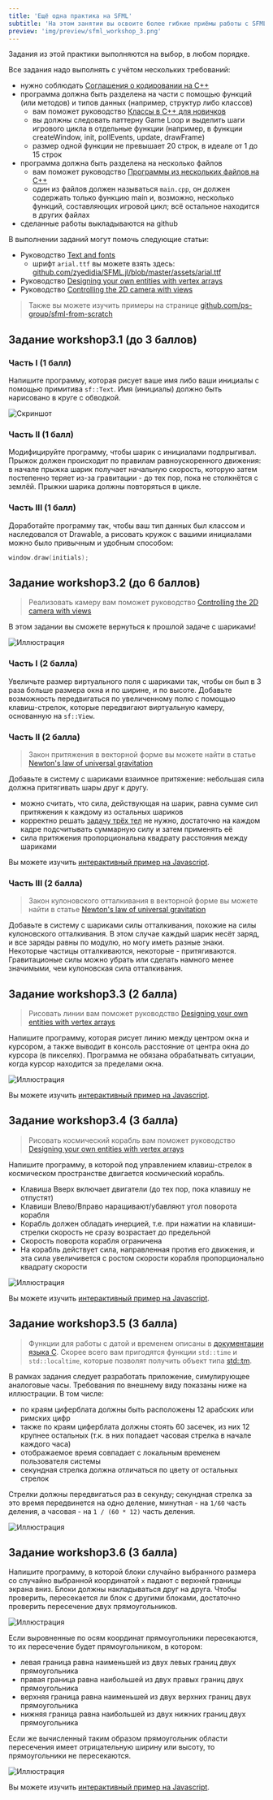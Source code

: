 ```yaml
---
title: 'Ещё одна практика на SFML'
subtitle: 'На этом занятии вы освоите более гибкие приёмы работы с SFML: виртуальную камеру, рисование произвольных фигур, проверку столкновения'
preview: 'img/preview/sfml_workshop_3.png'
---
```


Задания из этой практики выполняются на выбор, в любом порядке.

Все задания надо выполнять с учётом нескольких требований:

- нужно соблюдать [Соглашения о кодировании на C++](cxx_coding_style)
- программа должна быть разделена на части с помощью функций (или методов) и типов данных (например, структур либо классов)
    - вам поможет руководство [Классы в C++ для новичков](/cxx/cxx_simple_class)
    - вы должны следовать паттерну Game Loop и выделить шаги игрового цикла в отдельные функции (например, в функции createWindow, init, pollEvents, update, drawFrame)
    - размер одной функции не превышает 20 строк, в идеале от 1 до 15 строк
- программа должна быть разделена на несколько файлов
    - вам поможет руководство [Программы из нескольких файлов на C++](/cxx/cxx_multiple_files)
    - один из файлов должен называться `main.cpp`, он должен содержать только функцию main и, возможно, несколько функций, составляющих игровой цикл; всё остальное находится в других файлах
- сделанные работы выкладываются на github

В выполнении заданий могут помочь следующие статьи:

- Руководство [Text and fonts](https://www.sfml-dev.org/tutorials/2.4/graphics-text.php)
    - шрифт `arial.ttf` вы можете взять здесь: [github.com/zyedidia/SFML.jl/blob/master/assets/arial.ttf](https://github.com/zyedidia/SFML.jl/blob/master/assets/arial.ttf)
- Руководство [Designing your own entities with vertex arrays](https://www.sfml-dev.org/tutorials/2.4/graphics-vertex-array.php)
- Руководство [Controlling the 2D camera with views](https://www.sfml-dev.org/tutorials/2.4/graphics-view.php)

>Также вы можете изучить примеры на странице [github.com/ps-group/sfml-from-scratch](https://github.com/ps-group/sfml-from-scratch/)

## Задание workshop3.1 (до 3 баллов)

### Часть I (1 балл)

Напишите программу, которая рисует ваше имя либо ваши инициалы с помощью примитива `sf::Text`. Имя (инициалы) должно быть нарисовано в круге с обводкой.

![Скриншот](img/labor/initials.png)

### Часть II (1 балл)

Модифицируйте программу, чтобы шарик с инициалами подпрыгивал. Прыжок должен происходит по правилам равноускоренного движения: в начале прыжка шарик получает начальную скорость, которую затем постепенно теряет из-за гравитации - до тех пор, пока не столкнётся с землёй. Прыжки шарика должны повторяться в цикле.

### Часть III (1 балл)

Доработайте программу так, чтобы ваш тип данных был классом и наследовался от Drawable, а рисовать кружок с вашими инициалами можно было привычным и удобным способом:

```cpp
window.draw(initials);
```

## Задание workshop3.2 (до 6 баллов)

>Реализовать камеру вам поможет руководство [Controlling the 2D camera with views](https://www.sfml-dev.org/tutorials/2.4/graphics-view.php)

В этом задании вы сможете вернуться к прошлой задаче с шариками!

![Иллюстрация](img/labor/multiple_balls.png)

### Часть I (2 балла)

Увеличьте размер виртуального поля с шариками так, чтобы он был в 3 раза больше размера окна и по ширине, и по высоте. Добавьте возможность передвигаться по увеличенному полю с помощью клавиш-стрелок, которые передвигают виртуальную камеру, основанную на `sf::View`.

### Часть II (2 балла)

> Закон притяжения в векторной форме вы можете найти в статье [Newton's law of universal gravitation](https://en.wikipedia.org/wiki/Newton%27s_law_of_universal_gravitation#Vector_form)

Добавьте в систему с шариками взаимное притяжение: небольшая сила должна притягивать шары друг к другу.

- можно считать, что сила, действующая на шарик, равна сумме сил притяжения к каждому из остальных шариков
- корректно решать [задачу трёх тел](https://ru.wikipedia.org/wiki/%D0%97%D0%B0%D0%B4%D0%B0%D1%87%D0%B0_%D1%82%D1%80%D1%91%D1%85_%D1%82%D0%B5%D0%BB) не нужно, достаточно на каждом кадре подсчитывать суммарную силу и затем применять её
- сила притяжения пропорциональна квадрату расстояния между шариками

Вы можете изучить [интерактивный пример на Javascript](http://users.polytech.unice.fr/~strombon/camash/Foundation%20HTML5%20Animation%20with%20JavaScript/html5-animation-source-code/examples/ch12/03-gravity-random.html).

### Часть III (2 балла)

> Закон кулоновского отталкивания в векторной форме вы можете найти в статье [Newton's law of universal gravitation](https://en.wikipedia.org/wiki/Coulomb%27s_law#Vector_form)

Добавьте в систему с шариками силы отталкивания, похожие на силы кулоновского отталкивания. В этом случае каждый шарик несёт заряд, и все заряды равны по модулю, но могу иметь разные знаки. Некоторые частицы отталкиваются, некоторые - притягиваются. Гравитационые силы можно убрать или сделать намного менее значимыми, чем кулоновская сила отталкивания.

## Задание workshop3.3 (2 балла)

>Рисовать линии вам поможет руководство [Designing your own entities with vertex arrays](https://www.sfml-dev.org/tutorials/2.4/graphics-vertex-array.php)

Напишите программу, которая рисует линию между центром окна и курсором, а также выводит в консоль расстояние от центра окна до курсора (в пикселях). Программа не обязана обрабатывать ситуации, когда курсор находится за пределами окна.

![Иллюстрация](img/labor/track_cursor.png)

Вы можете изучить [интерактивный пример на Javascript](http://users.polytech.unice.fr/~strombon/camash/Foundation%20HTML5%20Animation%20with%20JavaScript/html5-animation-source-code/examples/ch03/11-mouse-distance.html).

## Задание workshop3.4 (3 балла)

>Рисовать космический корабль вам поможет руководство [Designing your own entities with vertex arrays](https://www.sfml-dev.org/tutorials/2.4/graphics-vertex-array.php)

Напишите программу, в которой под управлением клавиш-стрелок в космическом пространстве двигается космический корабль.

- Клавиша Вверх включает двигатели (до тех пор, пока клавишу не отпустят)
- Клавиши Влево/Вправо наращивают/убавляют угол поворота корабля
- Корабль должен обладать инерцией, т.е. при нажатии на клавиши-стрелки скорость не сразу возрастает до предельной
- Скорость поворота корабля ограничена
- На корабль действует сила, направленная против его движения, и эта сила увеличивется с ростом скорости корабля пропорционально квадрату скорости

![Иллюстрация](img/labor/spaceship_example.png)

Вы можете изучить [интерактивный пример на Javascript](http://users.polytech.unice.fr/~strombon/camash/Foundation%20HTML5%20Animation%20with%20JavaScript/html5-animation-source-code/examples/ch05/11-ship-sim.html).

## Задание workshop3.5 (3 балла)

>Функции для работы с датой и временем описаны в [документации языка C](http://en.cppreference.com/w/cpp/chrono/c). Скорее всего вам пригодятся функции `std::time` и `std::localtime`, которые позволят получить объект типа [std::tm](http://en.cppreference.com/w/cpp/chrono/c/tm).

В рамках задания следует разработать приложение, симулирующее аналоговые часы. Требования по внешнему виду показаны ниже на иллюстрации. В том числе:

- по краям циферблата должны быть расположены 12 арабских или римских цифр
- также по краям циферблата должны стоять 60 засечек, из них 12 крупнее остальных (т.к. в них попадает часовая стрелка в начале каждого часа)
- отображаемое время совпадает с локальным временем пользователя системы
- секундная стрелка должна отличаться по цвету от остальных стрелок

Стрелки должны передвигаться раз в секунду; секундная стрелка за это время передвинется на одно деление, минутная - на `1/60` часть деления, а часовая - на `1 / (60 * 12)` часть деления.

![Иллюстрация](img/labor/clocks.jpg)

## Задание workshop3.6 (3 балла)

Напишите программу, в которой блоки случайно выбранного размера со случайно выбранной координатой `x` падают с верхней границы экрана вниз. Блоки должны накладываться друг на друга. Чтобы проверить, пересекается ли блок с другими блоками, достаточно проверить пересечение двух прямоугольников.

![Иллюстрация](img/labor/falling_blocks.png)

Если выровненные по осям координат прямоугольники пересекаются, то их пересечение будет прямоугольником, в котором:

- левая граница равна наименьшей из двух левых границ двух прямоугольника
- правая граница равна наибольшей из двух правых границ двух прямоугольника
- верхняя граница равна наименьшей из двух верхних границ двух прямоугольника
- нижняя граница равна наибольшей из двух нижних границ двух прямоугольника

Если же вычисленный таким образом прямоугольник области пересечения имеет отрицательную ширину или высоту, то прямоугольники не пересекаются.

![Иллюстрация](img/fig/rects_intersection.png)

Вы можете изучить [интерактивный пример на Javascript](http://users.polytech.unice.fr/~strombon/camash/Foundation%20HTML5%20Animation%20with%20JavaScript/html5-animation-source-code/examples/ch09/02-boxes.html).

